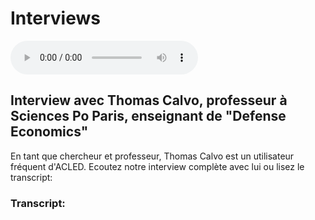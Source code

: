 # Interviews

<audio controls>
  <source src="Interview Thomas Calvo.m4a" type="audio/mp4">
</audio>


## Interview avec Thomas Calvo, professeur à Sciences Po Paris, enseignant de "Defense Economics"

En tant que chercheur et professeur, Thomas Calvo est un utilisateur fréquent d'ACLED. Ecoutez notre interview complète avec lui ou lisez le transcript: 



### Transcript: 

